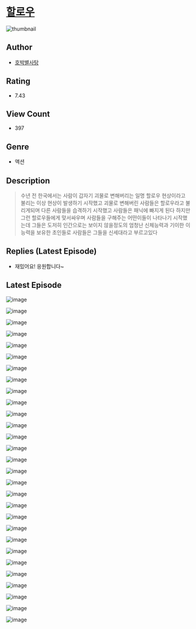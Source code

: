 # [할로우](https://comic.naver.com/challenge/list?titleId=810168)
![thumbnail](https://image-comic.pstatic.net/user_contents_data/challenge_comic/2023/05/23/346616/upload_7077233307199616565_480x623.jpeg)

## Author
- [호박별사탕](https://comic.naver.com/artistTitle?id=346616)

## Rating
- 7.43

## View Count
- 397

## Genre
- 액션

## Description
> 수년 전 한국에서는 사람이 갑자기 괴물로 변해버리는 일명 할로우 현상이라고 불리는 이상 현상이 발생하기 시작했고 괴물로 변해버린 사람들은 할로우라고 불리게되며 다른 사람들을 습격하기 시작했고 사람들은 패닉에 빠지게 된다 하지만 그런 할로우들에게 맞서싸우며 사람들을 구해주는 어떤이들이 나타나기 시작했는데 그들은 도저히 인간으로는 보이지 않을정도의 엄청난 신체능력과 기이한 이능력을 보유한 초인들로 사람들은 그들을 신세대라고 부르고있다

## Replies (Latest Episode)
- 재밌어요! 응원합니다~

## Latest Episode
![image](https://image-comic.pstatic.net/user_contents_data/challenge_comic/2023/05/23/346616/upload_3774637940267891000.jpeg)

![image](https://image-comic.pstatic.net/user_contents_data/challenge_comic/2023/05/23/346616/upload_7377231958116426850.jpeg)

![image](https://image-comic.pstatic.net/user_contents_data/challenge_comic/2023/05/23/346616/upload_3978476611391676771.jpeg)

![image](https://image-comic.pstatic.net/user_contents_data/challenge_comic/2023/05/23/346616/upload_3991986310846297185.jpeg)

![image](https://image-comic.pstatic.net/user_contents_data/challenge_comic/2023/05/23/346616/upload_3906928091374970424.jpeg)

![image](https://image-comic.pstatic.net/user_contents_data/challenge_comic/2023/05/23/346616/upload_7075828122749710899.jpeg)

![image](https://image-comic.pstatic.net/user_contents_data/challenge_comic/2023/05/23/346616/upload_4063151990551099186.jpeg)

![image](https://image-comic.pstatic.net/user_contents_data/challenge_comic/2023/05/23/346616/upload_3846978100304897635.jpeg)

![image](https://image-comic.pstatic.net/user_contents_data/challenge_comic/2023/05/23/346616/upload_7003156133589443683.jpeg)

![image](https://image-comic.pstatic.net/user_contents_data/challenge_comic/2023/05/23/346616/upload_3990863478317736289.jpeg)

![image](https://image-comic.pstatic.net/user_contents_data/challenge_comic/2023/05/23/346616/upload_7234576926582716208.jpeg)

![image](https://image-comic.pstatic.net/user_contents_data/challenge_comic/2023/05/23/346616/upload_7364619284224500528.jpeg)

![image](https://image-comic.pstatic.net/user_contents_data/challenge_comic/2023/05/23/346616/upload_7305740432198165044.jpeg)

![image](https://image-comic.pstatic.net/user_contents_data/challenge_comic/2023/05/23/346616/upload_7149237038858254128.jpeg)

![image](https://image-comic.pstatic.net/user_contents_data/challenge_comic/2023/05/23/346616/upload_3762023252754456930.jpeg)

![image](https://image-comic.pstatic.net/user_contents_data/challenge_comic/2023/05/23/346616/upload_3761692500866327653.jpeg)

![image](https://image-comic.pstatic.net/user_contents_data/challenge_comic/2023/05/23/346616/upload_7220173147346450532.jpeg)

![image](https://image-comic.pstatic.net/user_contents_data/challenge_comic/2023/05/23/346616/upload_3834869200927875938.jpeg)

![image](https://image-comic.pstatic.net/user_contents_data/challenge_comic/2023/05/23/346616/upload_7090184463236358758.jpeg)

![image](https://image-comic.pstatic.net/user_contents_data/challenge_comic/2023/05/23/346616/upload_3977912338706030947.jpeg)

![image](https://image-comic.pstatic.net/user_contents_data/challenge_comic/2023/05/23/346616/upload_7161622139649548849.jpeg)

![image](https://image-comic.pstatic.net/user_contents_data/challenge_comic/2023/05/23/346616/upload_7364011439028778593.jpeg)

![image](https://image-comic.pstatic.net/user_contents_data/challenge_comic/2023/05/23/346616/upload_3688503282515719992.jpeg)

![image](https://image-comic.pstatic.net/user_contents_data/challenge_comic/2023/05/23/346616/upload_4049636785720013110.jpeg)

![image](https://image-comic.pstatic.net/user_contents_data/challenge_comic/2023/05/23/346616/upload_3775533154075684964.jpeg)

![image](https://image-comic.pstatic.net/user_contents_data/challenge_comic/2023/05/23/346616/upload_3559642726514570598.jpeg)

![image](https://image-comic.pstatic.net/user_contents_data/challenge_comic/2023/05/23/346616/upload_3833464020031255093.jpeg)

![image](https://image-comic.pstatic.net/user_contents_data/challenge_comic/2023/05/23/346616/upload_3904729068119286580.jpeg)

![image](https://image-comic.pstatic.net/user_contents_data/challenge_comic/2023/05/23/346616/upload_3486121687634044006.jpeg)
